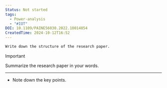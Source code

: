 ```yaml
---
Status: Not started
tags:
  - Power-analysis
  - "#IOT"
DOI: 10.1109/PAINE56030.2022.10014854
CreatedTime: 2024-10-12T16:52
---
```

```Markdown
Write down the structure of the research paper.
```

> [!important]  
> Summarize the research paper in your words.  

[](https://www.notion.soundefined)

---

- Note down the key points.